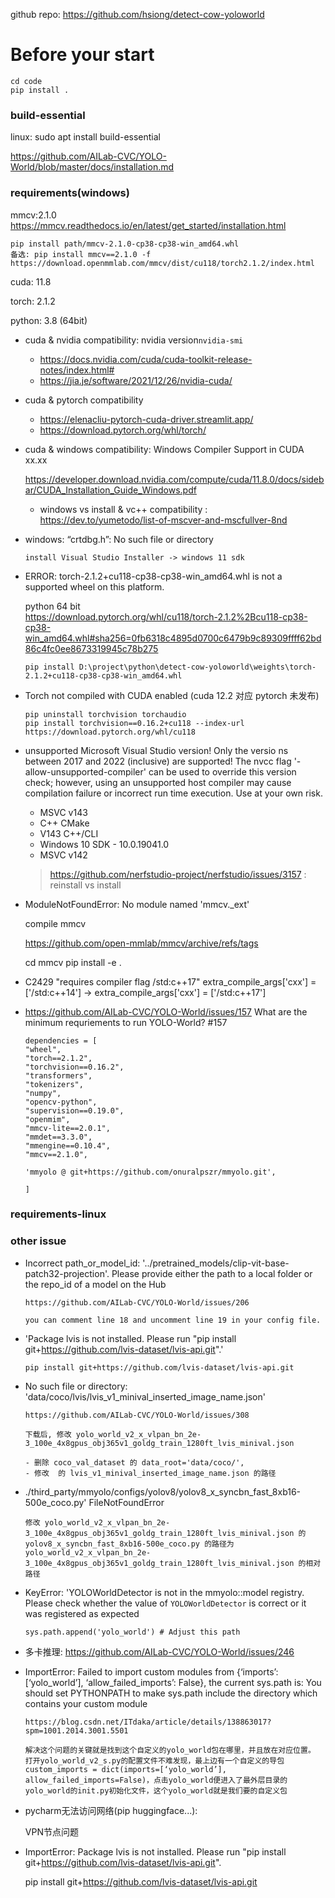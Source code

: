 
github repo: https://github.com/hsiong/detect-cow-yoloworld

# Before your start
```shell
cd code 
pip install .
```

### build-essential 

linux: sudo apt install build-essential 

https://github.com/AILab-CVC/YOLO-World/blob/master/docs/installation.md

### requirements(windows)

mmcv:2.1.0 https://mmcv.readthedocs.io/en/latest/get_started/installation.html

```
pip install path/mmcv-2.1.0-cp38-cp38-win_amd64.whl
备选: pip install mmcv==2.1.0 -f https://download.openmmlab.com/mmcv/dist/cu118/torch2.1.2/index.html
```

cuda: 11.8

torch: 2.1.2

python: 3.8 (64bit)

+ cuda & nvidia compatibility: nvidia version`nvidia-smi`
  
  + https://docs.nvidia.com/cuda/cuda-toolkit-release-notes/index.html#
  + https://jia.je/software/2021/12/26/nvidia-cuda/
  
+ cuda & pytorch compatibility
  + https://elenacliu-pytorch-cuda-driver.streamlit.app/
  + https://download.pytorch.org/whl/torch/

+ cuda & windows compatibility: Windows Compiler Support in CUDA xx.xx

  https://developer.download.nvidia.com/compute/cuda/11.8.0/docs/sidebar/CUDA_Installation_Guide_Windows.pdf

  + windows  vs install & vc++ compatibility : https://dev.to/yumetodo/list-of-mscver-and-mscfullver-8nd

+ windows: “crtdbg.h”: No such file or directory

  ```
  install Visual Studio Installer -> windows 11 sdk
  ```

+ ERROR: torch-2.1.2+cu118-cp38-cp38-win_amd64.whl is not a supported wheel on this platform.

  python 64 bit   
  https://download.pytorch.org/whl/cu118/torch-2.1.2%2Bcu118-cp38-cp38-win_amd64.whl#sha256=0fb6318c4895d0700c6479b9c89309ffff62bd86c4fc0ee8673319945c78b275
  ```
  pip install D:\project\python\detect-cow-yoloworld\weights\torch-2.1.2+cu118-cp38-cp38-win_amd64.whl
  ```

+ Torch not compiled with CUDA enabled (cuda 12.2 对应 pytorch 未发布)  


  ```
  pip uninstall torchvision torchaudio
  pip install torchvision==0.16.2+cu118 --index-url https://download.pytorch.org/whl/cu118
  ```

+ unsupported Microsoft Visual Studio version! Only the versio ns between 2017 and 2022 (inclusive) are supported! The nvcc flag '-allow-unsupported-compiler' can be used to override this version check; however, using an unsupported host compiler may cause compilation failure or incorrect run time execution. Use at your own risk.

  + MSVC v143
  + C++  CMake
  + V143 C++/CLI
  + Windows 10 SDK - 10.0.19041.0
  + MSVC v142
  > https://github.com/nerfstudio-project/nerfstudio/issues/3157 : reinstall vs install

+ ModuleNotFoundError: No module named 'mmcv._ext'

  compile mmcv

  https://github.com/open-mmlab/mmcv/archive/refs/tags

  cd mmcv
  pip install -e .

+ C2429 "requires compiler flag /std:c++17"
  extra_compile_args['cxx'] = ['/std:c++14'] -> extra_compile_args['cxx'] = ['/std:c++17']

+ https://github.com/AILab-CVC/YOLO-World/issues/157
  What are the minimum requriements to run YOLO-World? #157

  ```
  dependencies = [
  "wheel",
  "torch==2.1.2",
  "torchvision==0.16.2",
  "transformers",
  "tokenizers",
  "numpy",
  "opencv-python",
  "supervision==0.19.0",
  "openmim",
  "mmcv-lite==2.0.1",
  "mmdet==3.3.0",
  "mmengine==0.10.4",
  "mmcv==2.1.0",
  
  'mmyolo @ git+https://github.com/onuralpszr/mmyolo.git',
  
  ]
  
  ```

### requirements-linux



### other issue

+ Incorrect path_or_model_id: '../pretrained_models/clip-vit-base-patch32-projection'. Please provide either the path to a local folder or the repo_id of a model on the Hub

  ```
  https://github.com/AILab-CVC/YOLO-World/issues/206
  
  you can comment line 18 and uncomment line 19 in your config file.
  ```

+ 'Package lvis is not installed. Please run "pip install git+https://github.com/lvis-dataset/lvis-api.git".'
  ``````
  pip install git+https://github.com/lvis-dataset/lvis-api.git
  ``````

+ No such file or directory: 'data/coco/lvis/lvis_v1_minival_inserted_image_name.json'

  ```
  https://github.com/AILab-CVC/YOLO-World/issues/308 
  
  下载后, 修改 yolo_world_v2_x_vlpan_bn_2e-3_100e_4x8gpus_obj365v1_goldg_train_1280ft_lvis_minival.json
  
  - 删除 coco_val_dataset 的 data_root='data/coco/',
  - 修改  的 lvis_v1_minival_inserted_image_name.json 的路径
  ```

+ ./third_party/mmyolo/configs/yolov8/yolov8_x_syncbn_fast_8xb16-500e_coco.py' FileNotFoundError

  ```
  修改 yolo_world_v2_x_vlpan_bn_2e-3_100e_4x8gpus_obj365v1_goldg_train_1280ft_lvis_minival.json 的 yolov8_x_syncbn_fast_8xb16-500e_coco.py 的路径为 yolo_world_v2_x_vlpan_bn_2e-3_100e_4x8gpus_obj365v1_goldg_train_1280ft_lvis_minival.json 的相对路径
  ```

+ KeyError: 'YOLOWorldDetector is not in the mmyolo::model registry. Please check whether the value of `YOLOWorldDetector` is correct or it was registered as expected
  ```
  sys.path.append('yolo_world') # Adjust this path
  ```

+ 多卡推理: https://github.com/AILab-CVC/YOLO-World/issues/246

+ ImportError: Failed to import custom modules from {‘imports’: [‘yolo_world’], ‘allow_failed_imports’: False}, the current sys.path is:
  You should set PYTHONPATH to make sys.path include the directory which contains your custom module

  ```
  https://blog.csdn.net/ITdaka/article/details/138863017?spm=1001.2014.3001.5501
  
  解决这个问题的关键就是找到这个自定义的yolo_world包在哪里，并且放在对应位置。
  打开yolo_world_v2_s.py的配置文件不难发现，最上边有一个自定义的导包custom_imports = dict(imports=[‘yolo_world’],
  allow_failed_imports=False)，点击yolo_world便进入了最外层目录的yolo_world的init.py初始化文件，这个yolo_world就是我们要的自定义包
  ```

+ pycharm无法访问网络(pip huggingface...): 

  VPN节点问题

+ ImportError: Package lvis is not installed. Please run "pip install git+https://github.com/lvis-dataset/lvis-api.git".

  pip install git+https://github.com/lvis-dataset/lvis-api.git
